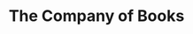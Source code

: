 ---
title: "The Company of Books"
url: /alexandria/the-company-of-books-mount-vernon-avenue/
shop: books
---
